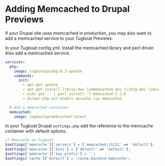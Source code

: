# Adding Memcached to Drupal Previews

If your Drupal site uses memcached in production, you may also want to add a memcached service to your Tugboat Previews.

In your Tugboat config.yml. Install the memcached library and pecl driver. Also add a memcached service.

```yaml
services:
  php:
    image: tugboatqa/php:8.3-apache
    commands:
      init:
        - apt-get update
        - apt-get install libzip-dev libmemcached-dev zlib1g-dev libssl-dev
        - echo yes '' | pecl install -f memcached-3.2.0
        - docker-php-ext-enable opcache zip memcached

  # Add a memcached container
  memcached:
    image: tugboatqa/memcached:latest
```

In your Tugboat Drupal `settings.php` add the reference to the memcache container with default options.

```php
// Memcache on Tugboat
$settings['memcache']['servers'] = ['memcached:11211' => 'default'];
$settings['memcache']['bins'] = ['default' => 'default'];
$settings['memcache']['key_prefix'] = '';
$settings['cache']['default'] = 'cache.backend.memcache';
```
